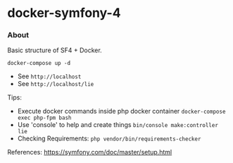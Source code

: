 # docker-symfony-4

### About

Basic structure of SF4 + Docker.

``` docker-compose up -d ```

- See ```http://localhost```
- See ```http://localhost/lie```

Tips:
- Execute docker commands inside php docker container ``` docker-compose exec php-fpm bash ```
- Use 'console' to help and create things ``` bin/console make:controller lie ```
- Checking Requirements: ```php vendor/bin/requirements-checker ```

References: https://symfony.com/doc/master/setup.html
